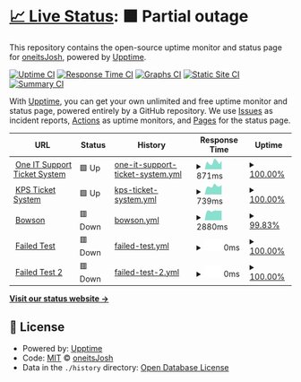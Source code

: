 # [📈 Live Status](https://oneitsJosh.github.io/oneitsJosh): <!--live status--> **🟧 Partial outage**

This repository contains the open-source uptime monitor and status page for [oneitsJosh](https://oneitsJosh.github.io/oneitsJosh), powered by [Upptime](https://github.com/upptime/upptime).

[![Uptime CI](https://github.com/oneitsJosh/oneitsJosh/workflows/Uptime%20CI/badge.svg)](https://github.com/oneitsJosh/oneitsJosh/actions?query=workflow%3A%22Uptime+CI%22)
[![Response Time CI](https://github.com/oneitsJosh/oneitsJosh/workflows/Response%20Time%20CI/badge.svg)](https://github.com/oneitsJosh/oneitsJosh/actions?query=workflow%3A%22Response+Time+CI%22)
[![Graphs CI](https://github.com/oneitsJosh/oneitsJosh/workflows/Graphs%20CI/badge.svg)](https://github.com/oneitsJosh/oneitsJosh/actions?query=workflow%3A%22Graphs+CI%22)
[![Static Site CI](https://github.com/oneitsJosh/oneitsJosh/workflows/Static%20Site%20CI/badge.svg)](https://github.com/oneitsJosh/oneitsJosh/actions?query=workflow%3A%22Static+Site+CI%22)
[![Summary CI](https://github.com/oneitsJosh/oneitsJosh/workflows/Summary%20CI/badge.svg)](https://github.com/oneitsJosh/oneitsJosh/actions?query=workflow%3A%22Summary+CI%22)

With [Upptime](https://upptime.js.org), you can get your own unlimited and free uptime monitor and status page, powered entirely by a GitHub repository. We use [Issues](https://github.com/oneitsJosh/oneitsJosh/issues) as incident reports, [Actions](https://github.com/oneitsJosh/oneitsJosh/actions) as uptime monitors, and [Pages](https://oneitsJosh.github.io/oneitsJosh) for the status page.

<!--start: status pages-->
<!-- This summary is generated by Upptime (https://github.com/upptime/upptime) -->
<!-- Do not edit this manually, your changes will be overwritten -->
<!-- prettier-ignore -->
| URL | Status | History | Response Time | Uptime |
| --- | ------ | ------- | ------------- | ------ |
| <img alt="" src="https://icons.duckduckgo.com/ip3/oneit.support.ico" height="13"> [One IT Support Ticket System](https://oneit.support) | 🟩 Up | [one-it-support-ticket-system.yml](https://github.com/oneitsJosh/oneitsJosh/commits/HEAD/history/one-it-support-ticket-system.yml) | <details><summary><img alt="Response time graph" src="./graphs/one-it-support-ticket-system/response-time-week.png" height="20"> 871ms</summary><br><a href="https://oneitsJosh.github.io/oneitsJosh/history/one-it-support-ticket-system"><img alt="Response time 806" src="https://img.shields.io/endpoint?url=https%3A%2F%2Fraw.githubusercontent.com%2FoneitsJosh%2FoneitsJosh%2FHEAD%2Fapi%2Fone-it-support-ticket-system%2Fresponse-time.json"></a><br><a href="https://oneitsJosh.github.io/oneitsJosh/history/one-it-support-ticket-system"><img alt="24-hour response time 1040" src="https://img.shields.io/endpoint?url=https%3A%2F%2Fraw.githubusercontent.com%2FoneitsJosh%2FoneitsJosh%2FHEAD%2Fapi%2Fone-it-support-ticket-system%2Fresponse-time-day.json"></a><br><a href="https://oneitsJosh.github.io/oneitsJosh/history/one-it-support-ticket-system"><img alt="7-day response time 871" src="https://img.shields.io/endpoint?url=https%3A%2F%2Fraw.githubusercontent.com%2FoneitsJosh%2FoneitsJosh%2FHEAD%2Fapi%2Fone-it-support-ticket-system%2Fresponse-time-week.json"></a><br><a href="https://oneitsJosh.github.io/oneitsJosh/history/one-it-support-ticket-system"><img alt="30-day response time 771" src="https://img.shields.io/endpoint?url=https%3A%2F%2Fraw.githubusercontent.com%2FoneitsJosh%2FoneitsJosh%2FHEAD%2Fapi%2Fone-it-support-ticket-system%2Fresponse-time-month.json"></a><br><a href="https://oneitsJosh.github.io/oneitsJosh/history/one-it-support-ticket-system"><img alt="1-year response time 812" src="https://img.shields.io/endpoint?url=https%3A%2F%2Fraw.githubusercontent.com%2FoneitsJosh%2FoneitsJosh%2FHEAD%2Fapi%2Fone-it-support-ticket-system%2Fresponse-time-year.json"></a></details> | <details><summary><a href="https://oneitsJosh.github.io/oneitsJosh/history/one-it-support-ticket-system">100.00%</a></summary><a href="https://oneitsJosh.github.io/oneitsJosh/history/one-it-support-ticket-system"><img alt="All-time uptime 99.98%" src="https://img.shields.io/endpoint?url=https%3A%2F%2Fraw.githubusercontent.com%2FoneitsJosh%2FoneitsJosh%2FHEAD%2Fapi%2Fone-it-support-ticket-system%2Fuptime.json"></a><br><a href="https://oneitsJosh.github.io/oneitsJosh/history/one-it-support-ticket-system"><img alt="24-hour uptime 100.00%" src="https://img.shields.io/endpoint?url=https%3A%2F%2Fraw.githubusercontent.com%2FoneitsJosh%2FoneitsJosh%2FHEAD%2Fapi%2Fone-it-support-ticket-system%2Fuptime-day.json"></a><br><a href="https://oneitsJosh.github.io/oneitsJosh/history/one-it-support-ticket-system"><img alt="7-day uptime 100.00%" src="https://img.shields.io/endpoint?url=https%3A%2F%2Fraw.githubusercontent.com%2FoneitsJosh%2FoneitsJosh%2FHEAD%2Fapi%2Fone-it-support-ticket-system%2Fuptime-week.json"></a><br><a href="https://oneitsJosh.github.io/oneitsJosh/history/one-it-support-ticket-system"><img alt="30-day uptime 99.86%" src="https://img.shields.io/endpoint?url=https%3A%2F%2Fraw.githubusercontent.com%2FoneitsJosh%2FoneitsJosh%2FHEAD%2Fapi%2Fone-it-support-ticket-system%2Fuptime-month.json"></a><br><a href="https://oneitsJosh.github.io/oneitsJosh/history/one-it-support-ticket-system"><img alt="1-year uptime 99.98%" src="https://img.shields.io/endpoint?url=https%3A%2F%2Fraw.githubusercontent.com%2FoneitsJosh%2FoneitsJosh%2FHEAD%2Fapi%2Fone-it-support-ticket-system%2Fuptime-year.json"></a></details>
| <img alt="" src="https://icons.duckduckgo.com/ip3/kpshelpdesk.oneit.support.ico" height="13"> [KPS Ticket System](https://kpshelpdesk.oneit.support) | 🟩 Up | [kps-ticket-system.yml](https://github.com/oneitsJosh/oneitsJosh/commits/HEAD/history/kps-ticket-system.yml) | <details><summary><img alt="Response time graph" src="./graphs/kps-ticket-system/response-time-week.png" height="20"> 739ms</summary><br><a href="https://oneitsJosh.github.io/oneitsJosh/history/kps-ticket-system"><img alt="Response time 812" src="https://img.shields.io/endpoint?url=https%3A%2F%2Fraw.githubusercontent.com%2FoneitsJosh%2FoneitsJosh%2FHEAD%2Fapi%2Fkps-ticket-system%2Fresponse-time.json"></a><br><a href="https://oneitsJosh.github.io/oneitsJosh/history/kps-ticket-system"><img alt="24-hour response time 838" src="https://img.shields.io/endpoint?url=https%3A%2F%2Fraw.githubusercontent.com%2FoneitsJosh%2FoneitsJosh%2FHEAD%2Fapi%2Fkps-ticket-system%2Fresponse-time-day.json"></a><br><a href="https://oneitsJosh.github.io/oneitsJosh/history/kps-ticket-system"><img alt="7-day response time 739" src="https://img.shields.io/endpoint?url=https%3A%2F%2Fraw.githubusercontent.com%2FoneitsJosh%2FoneitsJosh%2FHEAD%2Fapi%2Fkps-ticket-system%2Fresponse-time-week.json"></a><br><a href="https://oneitsJosh.github.io/oneitsJosh/history/kps-ticket-system"><img alt="30-day response time 748" src="https://img.shields.io/endpoint?url=https%3A%2F%2Fraw.githubusercontent.com%2FoneitsJosh%2FoneitsJosh%2FHEAD%2Fapi%2Fkps-ticket-system%2Fresponse-time-month.json"></a><br><a href="https://oneitsJosh.github.io/oneitsJosh/history/kps-ticket-system"><img alt="1-year response time 819" src="https://img.shields.io/endpoint?url=https%3A%2F%2Fraw.githubusercontent.com%2FoneitsJosh%2FoneitsJosh%2FHEAD%2Fapi%2Fkps-ticket-system%2Fresponse-time-year.json"></a></details> | <details><summary><a href="https://oneitsJosh.github.io/oneitsJosh/history/kps-ticket-system">100.00%</a></summary><a href="https://oneitsJosh.github.io/oneitsJosh/history/kps-ticket-system"><img alt="All-time uptime 99.99%" src="https://img.shields.io/endpoint?url=https%3A%2F%2Fraw.githubusercontent.com%2FoneitsJosh%2FoneitsJosh%2FHEAD%2Fapi%2Fkps-ticket-system%2Fuptime.json"></a><br><a href="https://oneitsJosh.github.io/oneitsJosh/history/kps-ticket-system"><img alt="24-hour uptime 100.00%" src="https://img.shields.io/endpoint?url=https%3A%2F%2Fraw.githubusercontent.com%2FoneitsJosh%2FoneitsJosh%2FHEAD%2Fapi%2Fkps-ticket-system%2Fuptime-day.json"></a><br><a href="https://oneitsJosh.github.io/oneitsJosh/history/kps-ticket-system"><img alt="7-day uptime 100.00%" src="https://img.shields.io/endpoint?url=https%3A%2F%2Fraw.githubusercontent.com%2FoneitsJosh%2FoneitsJosh%2FHEAD%2Fapi%2Fkps-ticket-system%2Fuptime-week.json"></a><br><a href="https://oneitsJosh.github.io/oneitsJosh/history/kps-ticket-system"><img alt="30-day uptime 100.00%" src="https://img.shields.io/endpoint?url=https%3A%2F%2Fraw.githubusercontent.com%2FoneitsJosh%2FoneitsJosh%2FHEAD%2Fapi%2Fkps-ticket-system%2Fuptime-month.json"></a><br><a href="https://oneitsJosh.github.io/oneitsJosh/history/kps-ticket-system"><img alt="1-year uptime 99.99%" src="https://img.shields.io/endpoint?url=https%3A%2F%2Fraw.githubusercontent.com%2FoneitsJosh%2FoneitsJosh%2FHEAD%2Fapi%2Fkps-ticket-system%2Fuptime-year.json"></a></details>
| <img alt="" src="https://icons.duckduckgo.com/ip3/www.bowsonproperty.co.uk.ico" height="13"> [Bowson](https://www.bowsonproperty.co.uk) | 🟥 Down | [bowson.yml](https://github.com/oneitsJosh/oneitsJosh/commits/HEAD/history/bowson.yml) | <details><summary><img alt="Response time graph" src="./graphs/bowson/response-time-week.png" height="20"> 2880ms</summary><br><a href="https://oneitsJosh.github.io/oneitsJosh/history/bowson"><img alt="Response time 2210" src="https://img.shields.io/endpoint?url=https%3A%2F%2Fraw.githubusercontent.com%2FoneitsJosh%2FoneitsJosh%2FHEAD%2Fapi%2Fbowson%2Fresponse-time.json"></a><br><a href="https://oneitsJosh.github.io/oneitsJosh/history/bowson"><img alt="24-hour response time 2951" src="https://img.shields.io/endpoint?url=https%3A%2F%2Fraw.githubusercontent.com%2FoneitsJosh%2FoneitsJosh%2FHEAD%2Fapi%2Fbowson%2Fresponse-time-day.json"></a><br><a href="https://oneitsJosh.github.io/oneitsJosh/history/bowson"><img alt="7-day response time 2880" src="https://img.shields.io/endpoint?url=https%3A%2F%2Fraw.githubusercontent.com%2FoneitsJosh%2FoneitsJosh%2FHEAD%2Fapi%2Fbowson%2Fresponse-time-week.json"></a><br><a href="https://oneitsJosh.github.io/oneitsJosh/history/bowson"><img alt="30-day response time 2568" src="https://img.shields.io/endpoint?url=https%3A%2F%2Fraw.githubusercontent.com%2FoneitsJosh%2FoneitsJosh%2FHEAD%2Fapi%2Fbowson%2Fresponse-time-month.json"></a><br><a href="https://oneitsJosh.github.io/oneitsJosh/history/bowson"><img alt="1-year response time 2220" src="https://img.shields.io/endpoint?url=https%3A%2F%2Fraw.githubusercontent.com%2FoneitsJosh%2FoneitsJosh%2FHEAD%2Fapi%2Fbowson%2Fresponse-time-year.json"></a></details> | <details><summary><a href="https://oneitsJosh.github.io/oneitsJosh/history/bowson">99.83%</a></summary><a href="https://oneitsJosh.github.io/oneitsJosh/history/bowson"><img alt="All-time uptime 99.50%" src="https://img.shields.io/endpoint?url=https%3A%2F%2Fraw.githubusercontent.com%2FoneitsJosh%2FoneitsJosh%2FHEAD%2Fapi%2Fbowson%2Fuptime.json"></a><br><a href="https://oneitsJosh.github.io/oneitsJosh/history/bowson"><img alt="24-hour uptime 99.99%" src="https://img.shields.io/endpoint?url=https%3A%2F%2Fraw.githubusercontent.com%2FoneitsJosh%2FoneitsJosh%2FHEAD%2Fapi%2Fbowson%2Fuptime-day.json"></a><br><a href="https://oneitsJosh.github.io/oneitsJosh/history/bowson"><img alt="7-day uptime 99.83%" src="https://img.shields.io/endpoint?url=https%3A%2F%2Fraw.githubusercontent.com%2FoneitsJosh%2FoneitsJosh%2FHEAD%2Fapi%2Fbowson%2Fuptime-week.json"></a><br><a href="https://oneitsJosh.github.io/oneitsJosh/history/bowson"><img alt="30-day uptime 98.49%" src="https://img.shields.io/endpoint?url=https%3A%2F%2Fraw.githubusercontent.com%2FoneitsJosh%2FoneitsJosh%2FHEAD%2Fapi%2Fbowson%2Fuptime-month.json"></a><br><a href="https://oneitsJosh.github.io/oneitsJosh/history/bowson"><img alt="1-year uptime 99.47%" src="https://img.shields.io/endpoint?url=https%3A%2F%2Fraw.githubusercontent.com%2FoneitsJosh%2FoneitsJosh%2FHEAD%2Fapi%2Fbowson%2Fuptime-year.json"></a></details>
| <img alt="" src="https://icons.duckduckgo.com/ip3/iloveyourmama.com.ico" height="13"> [Failed Test](https://iloveyourmama.com/) | 🟥 Down | [failed-test.yml](https://github.com/oneitsJosh/oneitsJosh/commits/HEAD/history/failed-test.yml) | <details><summary><img alt="Response time graph" src="./graphs/failed-test/response-time-week.png" height="20"> 0ms</summary><br><a href="https://oneitsJosh.github.io/oneitsJosh/history/failed-test"><img alt="Response time 0" src="https://img.shields.io/endpoint?url=https%3A%2F%2Fraw.githubusercontent.com%2FoneitsJosh%2FoneitsJosh%2FHEAD%2Fapi%2Ffailed-test%2Fresponse-time.json"></a><br><a href="https://oneitsJosh.github.io/oneitsJosh/history/failed-test"><img alt="24-hour response time 0" src="https://img.shields.io/endpoint?url=https%3A%2F%2Fraw.githubusercontent.com%2FoneitsJosh%2FoneitsJosh%2FHEAD%2Fapi%2Ffailed-test%2Fresponse-time-day.json"></a><br><a href="https://oneitsJosh.github.io/oneitsJosh/history/failed-test"><img alt="7-day response time 0" src="https://img.shields.io/endpoint?url=https%3A%2F%2Fraw.githubusercontent.com%2FoneitsJosh%2FoneitsJosh%2FHEAD%2Fapi%2Ffailed-test%2Fresponse-time-week.json"></a><br><a href="https://oneitsJosh.github.io/oneitsJosh/history/failed-test"><img alt="30-day response time 0" src="https://img.shields.io/endpoint?url=https%3A%2F%2Fraw.githubusercontent.com%2FoneitsJosh%2FoneitsJosh%2FHEAD%2Fapi%2Ffailed-test%2Fresponse-time-month.json"></a><br><a href="https://oneitsJosh.github.io/oneitsJosh/history/failed-test"><img alt="1-year response time 0" src="https://img.shields.io/endpoint?url=https%3A%2F%2Fraw.githubusercontent.com%2FoneitsJosh%2FoneitsJosh%2FHEAD%2Fapi%2Ffailed-test%2Fresponse-time-year.json"></a></details> | <details><summary><a href="https://oneitsJosh.github.io/oneitsJosh/history/failed-test">100.00%</a></summary><a href="https://oneitsJosh.github.io/oneitsJosh/history/failed-test"><img alt="All-time uptime 100.00%" src="https://img.shields.io/endpoint?url=https%3A%2F%2Fraw.githubusercontent.com%2FoneitsJosh%2FoneitsJosh%2FHEAD%2Fapi%2Ffailed-test%2Fuptime.json"></a><br><a href="https://oneitsJosh.github.io/oneitsJosh/history/failed-test"><img alt="24-hour uptime 100.00%" src="https://img.shields.io/endpoint?url=https%3A%2F%2Fraw.githubusercontent.com%2FoneitsJosh%2FoneitsJosh%2FHEAD%2Fapi%2Ffailed-test%2Fuptime-day.json"></a><br><a href="https://oneitsJosh.github.io/oneitsJosh/history/failed-test"><img alt="7-day uptime 100.00%" src="https://img.shields.io/endpoint?url=https%3A%2F%2Fraw.githubusercontent.com%2FoneitsJosh%2FoneitsJosh%2FHEAD%2Fapi%2Ffailed-test%2Fuptime-week.json"></a><br><a href="https://oneitsJosh.github.io/oneitsJosh/history/failed-test"><img alt="30-day uptime 100.00%" src="https://img.shields.io/endpoint?url=https%3A%2F%2Fraw.githubusercontent.com%2FoneitsJosh%2FoneitsJosh%2FHEAD%2Fapi%2Ffailed-test%2Fuptime-month.json"></a><br><a href="https://oneitsJosh.github.io/oneitsJosh/history/failed-test"><img alt="1-year uptime 100.00%" src="https://img.shields.io/endpoint?url=https%3A%2F%2Fraw.githubusercontent.com%2FoneitsJosh%2FoneitsJosh%2FHEAD%2Fapi%2Ffailed-test%2Fuptime-year.json"></a></details>
| <img alt="" src="https://icons.duckduckgo.com/ip3/thisisafailedtestwebsite.com.ico" height="13"> [Failed Test 2](https://thisisafailedtestwebsite.com) | 🟥 Down | [failed-test-2.yml](https://github.com/oneitsJosh/oneitsJosh/commits/HEAD/history/failed-test-2.yml) | <details><summary><img alt="Response time graph" src="./graphs/failed-test-2/response-time-week.png" height="20"> 0ms</summary><br><a href="https://oneitsJosh.github.io/oneitsJosh/history/failed-test-2"><img alt="Response time 0" src="https://img.shields.io/endpoint?url=https%3A%2F%2Fraw.githubusercontent.com%2FoneitsJosh%2FoneitsJosh%2FHEAD%2Fapi%2Ffailed-test-2%2Fresponse-time.json"></a><br><a href="https://oneitsJosh.github.io/oneitsJosh/history/failed-test-2"><img alt="24-hour response time 0" src="https://img.shields.io/endpoint?url=https%3A%2F%2Fraw.githubusercontent.com%2FoneitsJosh%2FoneitsJosh%2FHEAD%2Fapi%2Ffailed-test-2%2Fresponse-time-day.json"></a><br><a href="https://oneitsJosh.github.io/oneitsJosh/history/failed-test-2"><img alt="7-day response time 0" src="https://img.shields.io/endpoint?url=https%3A%2F%2Fraw.githubusercontent.com%2FoneitsJosh%2FoneitsJosh%2FHEAD%2Fapi%2Ffailed-test-2%2Fresponse-time-week.json"></a><br><a href="https://oneitsJosh.github.io/oneitsJosh/history/failed-test-2"><img alt="30-day response time 0" src="https://img.shields.io/endpoint?url=https%3A%2F%2Fraw.githubusercontent.com%2FoneitsJosh%2FoneitsJosh%2FHEAD%2Fapi%2Ffailed-test-2%2Fresponse-time-month.json"></a><br><a href="https://oneitsJosh.github.io/oneitsJosh/history/failed-test-2"><img alt="1-year response time 0" src="https://img.shields.io/endpoint?url=https%3A%2F%2Fraw.githubusercontent.com%2FoneitsJosh%2FoneitsJosh%2FHEAD%2Fapi%2Ffailed-test-2%2Fresponse-time-year.json"></a></details> | <details><summary><a href="https://oneitsJosh.github.io/oneitsJosh/history/failed-test-2">100.00%</a></summary><a href="https://oneitsJosh.github.io/oneitsJosh/history/failed-test-2"><img alt="All-time uptime 100.00%" src="https://img.shields.io/endpoint?url=https%3A%2F%2Fraw.githubusercontent.com%2FoneitsJosh%2FoneitsJosh%2FHEAD%2Fapi%2Ffailed-test-2%2Fuptime.json"></a><br><a href="https://oneitsJosh.github.io/oneitsJosh/history/failed-test-2"><img alt="24-hour uptime 100.00%" src="https://img.shields.io/endpoint?url=https%3A%2F%2Fraw.githubusercontent.com%2FoneitsJosh%2FoneitsJosh%2FHEAD%2Fapi%2Ffailed-test-2%2Fuptime-day.json"></a><br><a href="https://oneitsJosh.github.io/oneitsJosh/history/failed-test-2"><img alt="7-day uptime 100.00%" src="https://img.shields.io/endpoint?url=https%3A%2F%2Fraw.githubusercontent.com%2FoneitsJosh%2FoneitsJosh%2FHEAD%2Fapi%2Ffailed-test-2%2Fuptime-week.json"></a><br><a href="https://oneitsJosh.github.io/oneitsJosh/history/failed-test-2"><img alt="30-day uptime 100.00%" src="https://img.shields.io/endpoint?url=https%3A%2F%2Fraw.githubusercontent.com%2FoneitsJosh%2FoneitsJosh%2FHEAD%2Fapi%2Ffailed-test-2%2Fuptime-month.json"></a><br><a href="https://oneitsJosh.github.io/oneitsJosh/history/failed-test-2"><img alt="1-year uptime 100.00%" src="https://img.shields.io/endpoint?url=https%3A%2F%2Fraw.githubusercontent.com%2FoneitsJosh%2FoneitsJosh%2FHEAD%2Fapi%2Ffailed-test-2%2Fuptime-year.json"></a></details>

<!--end: status pages-->

[**Visit our status website →**](https://oneitsJosh.github.io/oneitsJosh)

## 📄 License

- Powered by: [Upptime](https://github.com/upptime/upptime)
- Code: [MIT](./LICENSE) © [oneitsJosh](https://oneitsJosh.github.io/oneitsJosh)
- Data in the `./history` directory: [Open Database License](https://opendatacommons.org/licenses/odbl/1-0/)
